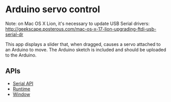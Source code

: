 # Arduino servo control

Note: on Mac OS X Lion, it's necessary to update USB Serial drivers:
http://geekscape.posterous.com/mac-os-x-17-lion-upgrading-ftdi-usb-serial-dr

This app displays a slider that, when dragged, causes a servo attached to an Arduino to move. The Arduino sketch is included and should be uploaded to the Arduino.

## APIs

* [Serial API](http://developer.chrome.com/trunk/apps/app.hardware.html#serial)
* [Runtime](http://developer.chrome.com/trunk/apps/app.runtime.html)
* [Window](http://developer.chrome.com/trunk/apps/app.window.html)
